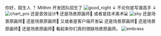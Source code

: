 <ChatBubble role="bot" avatar="https://mkzi-nya.github.io/story/files/raingpt.png">
你好，陌生人
</ChatBubble>

<ChatBubble role="user" avatar="https://mkzi-nya.github.io/story/files/me.png">
？
</ChatBubble>

<ChatBubble role="bot" avatar="https://mkzi-nya.github.io/story/files/raingpt.png">
Milthm 开发团队招生了
</ChatBubble>

<ChatBubble role="user" avatar="https://mkzi-nya.github.io/story/files/me.png">
<img src="https://mkzi-nya.github.io/story/files/raingpt/good_night.png" alt="good_night" class="chat-image" />
</ChatBubble>

<ChatBubble role="bot" avatar="https://mkzi-nya.github.io/story/files/raingpt.png">
↓ 不论你是写谱高手 ↓
</ChatBubble>

<ChatBubble role="bot" avatar="https://mkzi-nya.github.io/story/files/raingpt.png">
<img src="https://mkzi-nya.github.io/story/files/raingpt/chart_pro.png" alt="chart_pro" class="chat-image" />
</ChatBubble>

<ChatBubble role="bot" avatar="https://mkzi-nya.github.io/story/files/raingpt.png">
还是音效设计🎙️
</ChatBubble>

<ChatBubble role="bot" avatar="https://mkzi-nya.github.io/story/files/raingpt.png">
还是场景原画师🎨
</ChatBubble>

<ChatBubble role="bot" avatar="https://mkzi-nya.github.io/story/files/raingpt.png">
或者是技术美术💻
</ChatBubble>

<ChatBubble role="user" avatar="https://mkzi-nya.github.io/story/files/me.png">
<img src="https://mkzi-nya.github.io/story/files/raingpt/shy.png" alt="shy" class="chat-image" />
</ChatBubble>

<ChatBubble role="bot" avatar="https://mkzi-nya.github.io/story/files/raingpt.png">
还是场景原画师🎨
</ChatBubble>

<ChatBubble role="bot" avatar="https://mkzi-nya.github.io/story/files/raingpt.png">
还是场景原画师🎨
</ChatBubble>

<ChatBubble role="bot" avatar="https://mkzi-nya.github.io/story/files/raingpt.png">
又或者是客户端开发💻
</ChatBubble>

<ChatBubble role="bot" avatar="https://mkzi-nya.github.io/story/files/raingpt.png">
还是场景原画师🎨
</ChatBubble>

<ChatBubble role="bot" avatar="https://mkzi-nya.github.io/story/files/raingpt.png">
还是场景原画师🎨
</ChatBubble>

<ChatBubble role="bot" avatar="https://mkzi-nya.github.io/story/files/raingpt.png">
还是场景原画师🎨
</ChatBubble>

<ChatBubble role="user" avatar="https://mkzi-nya.github.io/story/files/me.png">
看起来你们真的很缺场景原画师。
</ChatBubble>

<ChatBubble role="user" avatar="https://mkzi-nya.github.io/story/files/me.png">
<img src="https://mkzi-nya.github.io/story/files/raingpt/embrass.png" alt="embrass" class="chat-image" />
</ChatBubble>
